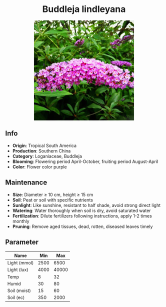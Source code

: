 <h1 align='center'>Buddleja lindleyana</h1>
<p align="center">
    <img 
        align='center'
        width='320'
        src="../images/buddleja lindleyana.png" 
        alt='Buddleja lindleyana' />
</p>

## Info

 - **Origin**: Tropical South America
 - **Production**: Southern China
 - **Category**: Loganiaceae, Buddleja
 - **Blooming**: Flowering period April-October, fruiting period August-April
 - **Color**: Flower color purple

## Maintenance

 - **Size**: Diameter ≥ 10 cm, height ≥ 15 cm
 - **Soil**: Peat or soil with specific nutrients
 - **Sunlight**: Like sunshine, resistant to half shade, avoid strong direct light
 - **Watering**: Water thoroughly when soil is dry, avoid saturated water
 - **Fertilization**: Dilute fertilizers following instructions, apply 1-2 times monthly
 - **Pruning**: Remove aged tissues, dead, rotten, diseased leaves timely

## Parameter

| Name         | Min  | Max   |
|--------------|------|-------|
| Light (mmol) | 2500 | 6500  |
| Light (lux)  | 4000 | 40000 |
| Temp         | 8    | 32    |
| Humid        | 30   | 80    |
| Soil (moist) | 15   | 60    |
| Soil (ec)    | 350  | 2000  |